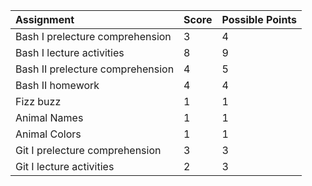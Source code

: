 |Assignment|Score|Possible Points|
|:-|:-|:-|
|Bash I prelecture comprehension|3|4|
|Bash I lecture activities|8|9|
|Bash II prelecture comprehension|4|5|
|Bash II homework|4|4|
|Fizz buzz| 1|1|
|Animal Names| 1|1|
|Animal Colors| 1|1|
|Git I prelecture comprehension|3|3|
|Git I lecture activities|2|3|
